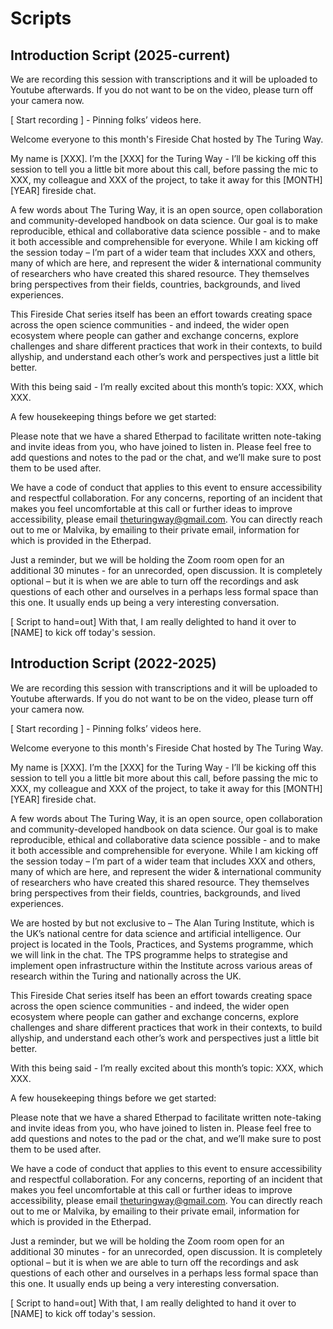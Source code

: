 # Scripts

## Introduction Script (2025-current)

We are recording this session with transcriptions and it will be uploaded to Youtube afterwards. If you do not want to be on the video, please turn off your camera now. 

[ Start recording ] - Pinning folks’ videos here. 

Welcome everyone to this month's Fireside Chat hosted by The Turing Way.

My name is [XXX]. I’m the [XXX] for the Turing Way - I’ll be kicking off this session to tell you a little bit more about this call, before passing the mic to XXX, my colleague and XXX of the project, to take it away for this [MONTH] [YEAR] fireside chat.

A few words about The Turing Way, it is an open source, open collaboration and community-developed handbook on data science.  Our goal is to make reproducible, ethical and collaborative data science possible - and to make it both accessible and comprehensible for everyone. While I am kicking off the session today – I’m part of a wider team that includes XXX and others, many of which are here, and represent the wider & international community of researchers who have created this shared resource. They themselves bring perspectives from their fields, countries, backgrounds, and lived experiences.

This Fireside Chat series itself has been an effort towards creating space across the open science communities - and indeed, the wider open ecosystem where people can gather and exchange concerns, explore challenges and share different practices that work in their contexts, to build allyship, and understand each other’s work and perspectives just a little bit better. 

With this being said - I’m really excited about this month’s topic: XXX, which XXX.

A few housekeeping things before we get started: 

Please note that we have a shared Etherpad to facilitate written note-taking and invite ideas from you, who have joined to listen in. Please feel free to add questions and notes to the pad or the chat, and we’ll make sure to post them to be used after.

We have a code of conduct that applies to this event to ensure accessibility and respectful collaboration. For any concerns, reporting of an incident that makes you feel uncomfortable at this call or further ideas to improve accessibility, please email theturingway@gmail.com. You can directly reach out to me or Malvika, by emailing to their private email, information for which is provided in the Etherpad.

Just a reminder, but we will be holding the Zoom room open for an additional 30 minutes - for an unrecorded, open discussion. It is completely optional – but it is when we are able to turn off the recordings and ask questions of each other and ourselves in a perhaps less formal space than this one. It usually ends up being a very interesting conversation.

[ Script to hand=out] With that, I am really delighted to hand it over to [NAME] to kick off today's session.

## Introduction Script (2022-2025)

We are recording this session with transcriptions and it will be uploaded to Youtube afterwards. If you do not want to be on the video, please turn off your camera now. 

[ Start recording ] - Pinning folks’ videos here. 

Welcome everyone to this month's Fireside Chat hosted by The Turing Way.

My name is [XXX]. I’m the [XXX] for the Turing Way - I’ll be kicking off this session to tell you a little bit more about this call, before passing the mic to XXX, my colleague and XXX of the project, to take it away for this [MONTH] [YEAR] fireside chat.

A few words about The Turing Way, it is an open source, open collaboration and community-developed handbook on data science.  Our goal is to make reproducible, ethical and collaborative data science possible - and to make it both accessible and comprehensible for everyone. While I am kicking off the session today – I’m part of a wider team that includes XXX and others, many of which are here, and represent the wider & international community of researchers who have created this shared resource. They themselves bring perspectives from their fields, countries, backgrounds, and lived experiences.

We are hosted by but not exclusive to – The Alan Turing Institute, which is the UK’s national centre for data science and artificial intelligence. Our project is located in the Tools, Practices, and Systems programme, which we will link in the chat. The TPS programme helps to strategise and implement open infrastructure within the Institute across various areas of research within the Turing and nationally across the UK.

This Fireside Chat series itself has been an effort towards creating space across the open science communities - and indeed, the wider open ecosystem where people can gather and exchange concerns, explore challenges and share different practices that work in their contexts, to build allyship, and understand each other’s work and perspectives just a little bit better. 

With this being said - I’m really excited about this month’s topic: XXX, which XXX.

A few housekeeping things before we get started: 

Please note that we have a shared Etherpad to facilitate written note-taking and invite ideas from you, who have joined to listen in. Please feel free to add questions and notes to the pad or the chat, and we’ll make sure to post them to be used after.

We have a code of conduct that applies to this event to ensure accessibility and respectful collaboration. For any concerns, reporting of an incident that makes you feel uncomfortable at this call or further ideas to improve accessibility, please email theturingway@gmail.com. You can directly reach out to me or Malvika, by emailing to their private email, information for which is provided in the Etherpad.

Just a reminder, but we will be holding the Zoom room open for an additional 30 minutes - for an unrecorded, open discussion. It is completely optional – but it is when we are able to turn off the recordings and ask questions of each other and ourselves in a perhaps less formal space than this one. It usually ends up being a very interesting conversation.

[ Script to hand=out] With that, I am really delighted to hand it over to [NAME] to kick off today's session.


